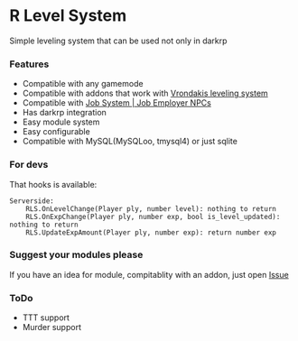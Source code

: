 # R Level System
Simple leveling system that can be used not only in darkrp

### Features
* Compatible with any gamemode
* Compatible with addons that work with [Vrondakis leveling system](https://github.com/vrondakis/Leveling-System)
* Compatible with [Job System | Job Employer NPCs](https://www.gmodstore.com/market/view/4569)
* Has darkrp integration
* Easy module system
* Easy configurable
* Compatible with MySQL(MySQLoo, tmysql4) or just sqlite

### For devs
That hooks is available:
```
Serverside:
	RLS.OnLevelChange(Player ply, number level): nothing to return
	RLS.OnExpChange(Player ply, number exp, bool is_level_updated): nothing to return
	RLS.UpdateExpAmount(Player ply, number exp): return number exp
```

### Suggest your modules please
If you have an idea for module, compitablity with an addon, just open [Issue](https://github.com/Roni-sl/R-Leveling-System/issues/new)

### ToDo
* TTT support
* Murder support
